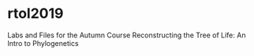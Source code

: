 # rtol2019
Labs and Files for the Autumn Course Reconstructing the Tree of Life: An Intro to Phylogenetics
